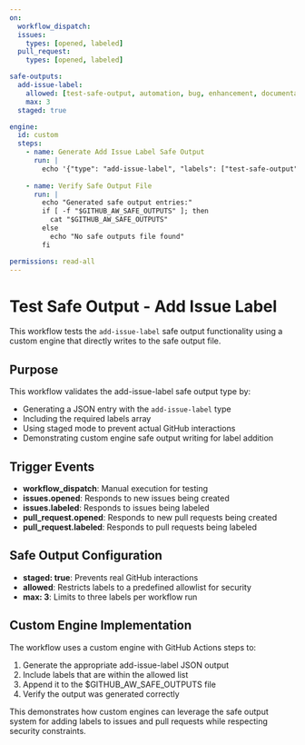 ```yaml
---
on:
  workflow_dispatch:
  issues:
    types: [opened, labeled]
  pull_request:
    types: [opened, labeled]

safe-outputs:
  add-issue-label:
    allowed: [test-safe-output, automation, bug, enhancement, documentation, question]
    max: 3
  staged: true

engine:
  id: custom
  steps:
    - name: Generate Add Issue Label Safe Output
      run: |
        echo '{"type": "add-issue-label", "labels": ["test-safe-output", "automation"]}' >> $GITHUB_AW_SAFE_OUTPUTS
        
    - name: Verify Safe Output File
      run: |
        echo "Generated safe output entries:"
        if [ -f "$GITHUB_AW_SAFE_OUTPUTS" ]; then
          cat "$GITHUB_AW_SAFE_OUTPUTS"
        else
          echo "No safe outputs file found"
        fi

permissions: read-all
---
```


# Test Safe Output - Add Issue Label

This workflow tests the `add-issue-label` safe output functionality using a custom engine that directly writes to the safe output file.

## Purpose

This workflow validates the add-issue-label safe output type by:
- Generating a JSON entry with the `add-issue-label` type
- Including the required labels array
- Using staged mode to prevent actual GitHub interactions
- Demonstrating custom engine safe output writing for label addition

## Trigger Events

- **workflow_dispatch**: Manual execution for testing
- **issues.opened**: Responds to new issues being created
- **issues.labeled**: Responds to issues being labeled
- **pull_request.opened**: Responds to new pull requests being created
- **pull_request.labeled**: Responds to pull requests being labeled

## Safe Output Configuration

- **staged: true**: Prevents real GitHub interactions
- **allowed**: Restricts labels to a predefined allowlist for security
- **max: 3**: Limits to three labels per workflow run

## Custom Engine Implementation

The workflow uses a custom engine with GitHub Actions steps to:
1. Generate the appropriate add-issue-label JSON output
2. Include labels that are within the allowed list
3. Append it to the $GITHUB_AW_SAFE_OUTPUTS file
4. Verify the output was generated correctly

This demonstrates how custom engines can leverage the safe output system for adding labels to issues and pull requests while respecting security constraints.
